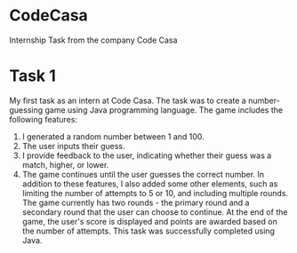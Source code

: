 # CodeCasa
Internship Task from the company Code Casa

# Task 1
My first task as an intern at Code Casa. The task was to create a number-guessing game using Java programming language.
The game includes the following features:
1. I generated a random number between 1 and 100.
2. The user inputs their guess.
3. I provide feedback to the user, indicating whether their guess was a match, higher, or lower.
4. The game continues until the user guesses the correct number.
In addition to these features, I also added some other elements, such as limiting the number of attempts to 5 or 10, and including multiple rounds. The game currently has two rounds - the primary round and a secondary round that the user can choose to continue. At the end of the game, the user's score is displayed and points are awarded based on the number of attempts.
This task was successfully completed using Java.
